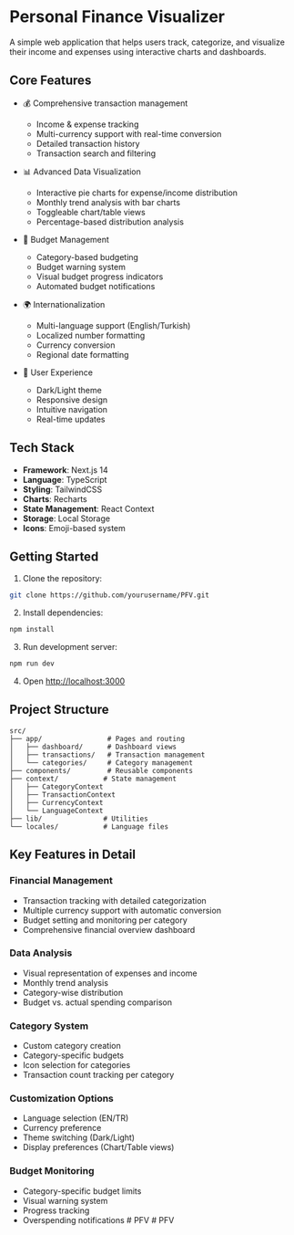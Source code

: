 # Personal Finance Visualizer

A simple web application that helps users track, categorize, and visualize their income and expenses using interactive charts and dashboards.

## Core Features

- 💰 Comprehensive transaction management
  - Income & expense tracking
  - Multi-currency support with real-time conversion
  - Detailed transaction history
  - Transaction search and filtering

- 📊 Advanced Data Visualization
  - Interactive pie charts for expense/income distribution
  - Monthly trend analysis with bar charts
  - Toggleable chart/table views
  - Percentage-based distribution analysis

- 🎯 Budget Management
  - Category-based budgeting
  - Budget warning system
  - Visual budget progress indicators
  - Automated budget notifications

- 🌍 Internationalization
  - Multi-language support (English/Turkish)
  - Localized number formatting
  - Currency conversion
  - Regional date formatting

- 🎨 User Experience
  - Dark/Light theme
  - Responsive design
  - Intuitive navigation
  - Real-time updates

## Tech Stack

- **Framework**: Next.js 14
- **Language**: TypeScript
- **Styling**: TailwindCSS
- **Charts**: Recharts
- **State Management**: React Context
- **Storage**: Local Storage
- **Icons**: Emoji-based system

## Getting Started

1. Clone the repository:
```bash
git clone https://github.com/yourusername/PFV.git
```

2. Install dependencies:
```bash
npm install
```

3. Run development server:
```bash
npm run dev
```

4. Open [http://localhost:3000](http://localhost:3000)

## Project Structure

```
src/
├── app/                # Pages and routing
│   ├── dashboard/      # Dashboard views
│   ├── transactions/   # Transaction management
│   └── categories/     # Category management
├── components/         # Reusable components
├── context/           # State management
│   ├── CategoryContext
│   ├── TransactionContext
│   ├── CurrencyContext
│   └── LanguageContext
├── lib/               # Utilities
└── locales/           # Language files
```

## Key Features in Detail

### Financial Management
- Transaction tracking with detailed categorization
- Multiple currency support with automatic conversion
- Budget setting and monitoring per category
- Comprehensive financial overview dashboard

### Data Analysis
- Visual representation of expenses and income
- Monthly trend analysis
- Category-wise distribution
- Budget vs. actual spending comparison

### Category System
- Custom category creation
- Category-specific budgets
- Icon selection for categories
- Transaction count tracking per category

### Customization Options
- Language selection (EN/TR)
- Currency preference
- Theme switching (Dark/Light)
- Display preferences (Chart/Table views)

### Budget Monitoring
- Category-specific budget limits
- Visual warning system
- Progress tracking
- Overspending notifications
#   P F V 
 
 #   P F V 
 
 
